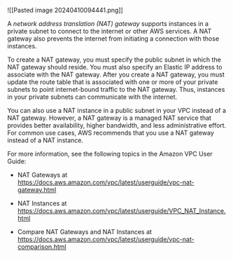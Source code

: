 ![[Pasted image 20240410094441.png]]

A *network address translation (NAT) gateway* supports instances in a private subnet to connect to the internet or other AWS services. A NAT gateway also prevents the internet from initiating a connection with those instances.

To create a NAT gateway, you must specify the public subnet in which the NAT gateway should reside. You must also specify an Elastic IP address to associate with the NAT gateway. After you create a NAT gateway, you must update the route table that is associated with one or more of your private subnets to point internet-bound traffic to the NAT gateway. Thus, instances in your private subnets can communicate with the internet.

You can also use a NAT instance in a public subnet in your VPC instead of a NAT gateway. However, a NAT gateway is a managed NAT service that provides better availability, higher bandwidth, and less administrative effort. For common use cases, AWS recommends that you use a NAT gateway instead of a NAT instance.

For more information, see the following topics in the Amazon VPC User Guide:
* NAT Gateways at https://docs.aws.amazon.com/vpc/latest/userguide/vpc-nat-gateway.html
- NAT Instances at https://docs.aws.amazon.com/vpc/latest/userguide/VPC_NAT_Instance.html
* Compare NAT Gateways and NAT Instances at https://docs.aws.amazon.com/vpc/latest/userguide/vpc-nat-comparison.html